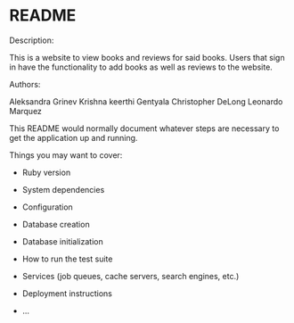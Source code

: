 # README

Description:

This is a website to view books and reviews for said books. Users that sign in have the functionality to add books as well as reviews to the website.

Authors:

Aleksandra Grinev
Krishna keerthi Gentyala
Christopher DeLong
Leonardo Marquez

This README would normally document whatever steps are necessary to get the
application up and running.

Things you may want to cover:

* Ruby version

* System dependencies

* Configuration

* Database creation

* Database initialization

* How to run the test suite

* Services (job queues, cache servers, search engines, etc.)

* Deployment instructions

* ...

